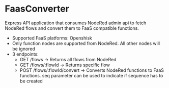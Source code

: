 # FaasConverter

Express API application that consumes NodeRed admin api to fetch NodeRed flows and convert them to FaaS compatible functions.
* Supported FaaS platforms: Openshisk
* Only function nodes are supported from NodeRed. All other nodes will be ignored
* 3 endpoints:
  * GET /flows -> Returns all flows from NodeRed
  * GET /flows/:flowId -> Returns specific flow
  * POST /flows/:flowId/convert -> Converts NodeRed functions to FaaS functions. seq parameter can be used to indicate if sequence has to be created

